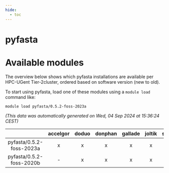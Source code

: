 ```yaml
---
hide:
  - toc
---
```


pyfasta
=======

# Available modules


The overview below shows which pyfasta installations are available per HPC-UGent Tier-2cluster, ordered based on software version (new to old).

To start using pyfasta, load one of these modules using a `module load` command like:

```shell
module load pyfasta/0.5.2-foss-2023a
```

*(This data was automatically generated on Wed, 04 Sep 2024 at 15:36:24 CEST)*  

| |accelgor|doduo|donphan|gallade|joltik|shinx|skitty|
| :---: | :---: | :---: | :---: | :---: | :---: | :---: | :---: |
|pyfasta/0.5.2-foss-2023a|x|x|x|x|x|x|x|
|pyfasta/0.5.2-foss-2020b|-|x|x|x|x|-|x|
